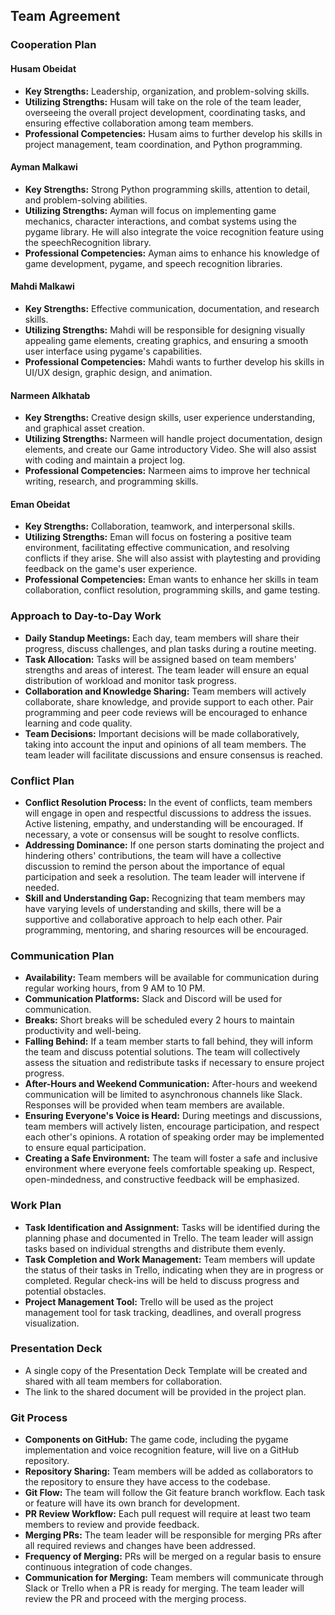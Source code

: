 ## Team Agreement
### Cooperation Plan
#### Husam Obeidat
- **Key Strengths:** Leadership, organization, and problem-solving skills.
- **Utilizing Strengths:** Husam will take on the role of the team leader, overseeing the overall project development, coordinating tasks, and ensuring effective collaboration among team members.
- **Professional Competencies:** Husam aims to further develop his skills in project management, team coordination, and Python programming.
#### Ayman Malkawi
- **Key Strengths:** Strong Python programming skills, attention to detail, and problem-solving abilities.
- **Utilizing Strengths:** Ayman will focus on implementing game mechanics, character interactions, and combat systems using the pygame library. He will also integrate the voice recognition feature using the speechRecognition library.
- **Professional Competencies:** Ayman aims to enhance his knowledge of game development, pygame, and speech recognition libraries.
#### Mahdi Malkawi
- **Key Strengths:** Effective communication, documentation, and research skills.
- **Utilizing Strengths:** Mahdi will be responsible for designing visually appealing game elements, creating graphics, and ensuring a smooth user interface using pygame's capabilities.
- **Professional Competencies:** Mahdi wants to further develop his skills in UI/UX design, graphic design, and animation.
#### Narmeen Alkhatab
- **Key Strengths:** Creative design skills, user experience understanding, and graphical asset creation.
- **Utilizing Strengths:** Narmeen will handle project documentation, design elements, and create our Game introductory Video. She will also assist with coding and maintain a project log.
- **Professional Competencies:** Narmeen aims to improve her technical writing, research, and programming skills.
#### Eman Obeidat
- **Key Strengths:** Collaboration, teamwork, and interpersonal skills.
- **Utilizing Strengths:** Eman will focus on fostering a positive team environment, facilitating effective communication, and resolving conflicts if they arise. She will also assist with playtesting and providing feedback on the game's user experience.
- **Professional Competencies:** Eman wants to enhance her skills in team collaboration, conflict resolution, programming skills, and game testing.
### Approach to Day-to-Day Work
- **Daily Standup Meetings:** Each day, team members will share their progress, discuss challenges, and plan tasks during a routine meeting.
- **Task Allocation:** Tasks will be assigned based on team members' strengths and areas of interest. The team leader will ensure an equal distribution of workload and monitor task progress.
- **Collaboration and Knowledge Sharing:** Team members will actively collaborate, share knowledge, and provide support to each other. Pair programming and peer code reviews will be encouraged to enhance learning and code quality.
- **Team Decisions:** Important decisions will be made collaboratively, taking into account the input and opinions of all team members. The team leader will facilitate discussions and ensure consensus is reached.
### Conflict Plan
- **Conflict Resolution Process:** In the event of conflicts, team members will engage in open and respectful discussions to address the issues. Active listening, empathy, and understanding will be encouraged. If necessary, a vote or consensus will be sought to resolve conflicts.
- **Addressing Dominance:** If one person starts dominating the project and hindering others' contributions, the team will have a collective discussion to remind the person about the importance of equal participation and seek a resolution. The team leader will intervene if needed.
- **Skill and Understanding Gap:** Recognizing that team members may have varying levels of understanding and skills, there will be a supportive and collaborative approach to help each other. Pair programming, mentoring, and sharing resources will be encouraged.
### Communication Plan
- **Availability:** Team members will be available for communication during regular working hours, from 9 AM to 10 PM.
- **Communication Platforms:** Slack and Discord will be used for communication.
- **Breaks:** Short breaks will be scheduled every 2 hours to maintain productivity and well-being.
- **Falling Behind:** If a team member starts to fall behind, they will inform the team and discuss potential solutions. The team will collectively assess the situation and redistribute tasks if necessary to ensure project progress.
- **After-Hours and Weekend Communication:** After-hours and weekend communication will be limited to asynchronous channels like Slack. Responses will be provided when team members are available.
- **Ensuring Everyone's Voice is Heard:** During meetings and discussions, team members will actively listen, encourage participation, and respect each other's opinions. A rotation of speaking order may be implemented to ensure equal participation.
- **Creating a Safe Environment:** The team will foster a safe and inclusive environment where everyone feels comfortable speaking up. Respect, open-mindedness, and constructive feedback will be emphasized.
### Work Plan
- **Task Identification and Assignment:** Tasks will be identified during the planning phase and documented in Trello. The team leader will assign tasks based on individual strengths and distribute them evenly.
- **Task Completion and Work Management:** Team members will update the status of their tasks in Trello, indicating when they are in progress or completed. Regular check-ins will be held to discuss progress and potential obstacles.
- **Project Management Tool:** Trello will be used as the project management tool for task tracking, deadlines, and overall progress visualization.
### Presentation Deck
- A single copy of the Presentation Deck Template will be created and shared with all team members for collaboration.
- The link to the shared document will be provided in the project plan.
### Git Process
- **Components on GitHub:** The game code, including the pygame implementation and voice recognition feature, will live on a GitHub repository.
- **Repository Sharing:** Team members will be added as collaborators to the repository to ensure they have access to the codebase.
- **Git Flow:** The team will follow the Git feature branch workflow. Each task or feature will have its own branch for development.
- **PR Review Workflow:** Each pull request will require at least two team members to review and provide feedback.
- **Merging PRs:** The team leader will be responsible for merging PRs after all required reviews and changes have been addressed.
- **Frequency of Merging:** PRs will be merged on a regular basis to ensure continuous integration of code changes.
- **Communication for Merging:** Team members will communicate through Slack or Trello when a PR is ready for merging. The team leader will review the PR and proceed with the merging process.
